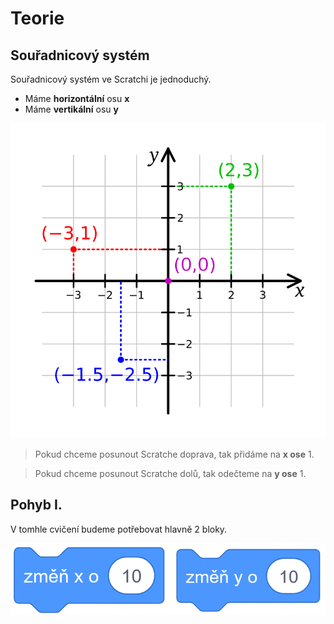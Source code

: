 # Teorie

## Souřadnicový systém

Souřadnicový systém ve Scratchi je jednoduchý.
- Máme **horizontální** osu **x**
- Máme **vertikální** osu **y**

![image](images/system.png)

> Pokud chceme posunout Scratche doprava, tak přidáme na **x ose** 1.

> Pokud chceme posunout Scratche dolů, tak odečteme na **y ose** 1. 

## Pohyb I.

V tomhle cvičení budeme potřebovat hlavně 2 bloky.

![image](images/pohyb.png)

